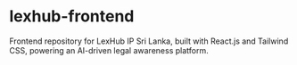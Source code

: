 # lexhub-frontend
Frontend repository for LexHub IP Sri Lanka, built with React.js and Tailwind CSS, powering an AI-driven legal awareness platform.
